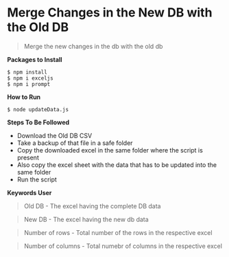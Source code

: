 # Merge Changes in the New DB with the Old DB

> Merge the new changes in the db with the old db

**Packages to Install**

```shell
$ npm install
$ npm i exceljs
$ npm i prompt
```

**How to Run**

```shell
$ node updateData.js
```

**Steps To Be Followed**

- Download the Old DB CSV
- Take a backup of that file in a safe folder
- Copy the downloaded excel in the same folder where the script is present
- Also copy the excel sheet with the data that has to be updated into the same folder
- Run the script

**Keywords User**

> Old DB - The excel having the complete DB data

> New DB - The excel having the new db data

> Number of rows - Total number of the rows in the respective excel

> Number of columns - Total numebr of columns in the respective excel
